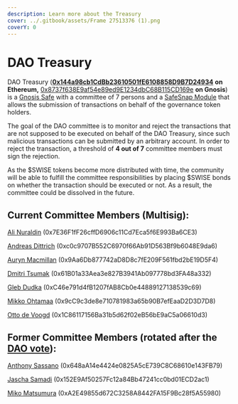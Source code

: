 ```yaml
---
description: Learn more about the Treasury
cover: ../.gitbook/assets/Frame 27513376 (1).png
coverY: 0
---
```


# DAO Treasury

DAO Treasury ([**0x144a98cb1CdBb23610501fE6108858D9B7D24934**](https://gnosis-safe.io/app/#/safes/0x144a98cb1CdBb23610501fE6108858D9B7D24934) **on Ethereum,** [0x8737f638E9af54e89ed9E1234dbC68B115CD169e](https://gnosisscan.io/address/0x8737f638E9af54e89ed9E1234dbC68B115CD169e) **on Gnosis**) is a [Gnosis Safe](https://gnosis-safe.io/) with a committee of 7 persons and a [SafeSnap Module](https://docs.snapshot.org/user-guides/plugins/safesnap-reality) that allows the submission of transactions on behalf of the governance token holders.

The goal of the DAO committee is to monitor and reject the transactions that are not supposed to be executed on behalf of the DAO Treasury, since such malicious transactions can be submitted by an arbitrary account. In order to reject the transaction, a threshold of **4 out of 7** committee members must sign the rejection.&#x20;

As the $SWISE tokens become more distributed with time, the community will be able to fulfill the committee responsibilities by placing $SWISE bonds on whether the transaction should be executed or not. As a result, the committee could be dissolved in the future.

## Current Committee Members (Multisig):

[Ali Nuraldin](https://twitter.com/Ali_run) (0x7E36F1fF26cffD6906c11Cd7Eca5f6E993Ba6CE3)

[Andreas Dittrich](https://twitter.com/mopsko) (0xc0c9707B552C6970f66Ab91D563Bf9b6048E9da6)

[Auryn Macmillan](https://twitter.com/auryn_macmillan) (0x9Aa6Db877742aD8D8c7fE209F561fbd2bE19D5F4)

[Dmitri Tsumak](https://twitter.com/tsudmi) (0x61B01a33Aea3e827B3941Ab097778bd3FA48a332)

[Gleb Dudka](https://twitter.com/gleb0x) (0xC46e791d4fB1207fAB8Cb0e44889127138539c69)

[Mikko Ohtamaa](https://twitter.com/moo9000) (0x9cC9c3de8e710781983a65b90B7efEaaD2D3D7D8)

[Otto de Voogd](https://twitter.com/ottodv) (0x1C86117156Ba31b5d62f02eB56bE9aC5a06610d3)

## Former Committee Members (rotated after the [DAO vote](https://vote.stakewise.io/#/proposal/0xe10a96f3e3bbf68c9206a6297de61c6f1990c6e33210c3580418052375b4cc95)):

[Anthony Sassano](https://twitter.com/sassal0x) (0x648aA14e4424e0825A5cE739C8C68610e143FB79)&#x20;

[Jascha Samadi](https://twitter.com/jaschasamadi) (0x152E9Af50257Fc12a84Bb47241cc0bd01ECD2ac1)

[Miko Matsumura](https://twitter.com/mikojava) (0xA2E49855d672C3258A8442FA15F9Bc28f5A55980)
